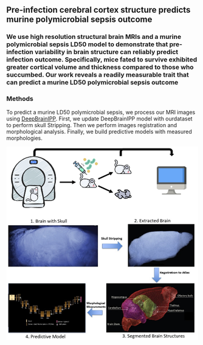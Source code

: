 ## Pre-infection cerebral cortex structure predicts murine polymicrobial sepsis outcome

### We use high resolution structural brain MRIs and a murine polymicrobial sepsis LD50 model to demonstrate that pre-infection variability in brain structure can reliably predict infection outcome. Specifically, mice fated to survive exhibited greater cortical volume and thickness compared to those who succumbed. Our work reveals a readily measurable trait that can predict a murine LD50 polymicrobial sepsis outcome

### Methods

To predict a murine LD50 polymicrobial sepsis, we process our MRI images using [DeepBrainIPP](https://www.frontiersin.org/articles/10.3389/fbinf.2022.865443/full ). First, we update DeepBrainIPP model with ourdataset to perform skull Stripping. Then we perform images registration and morphological analysis. Finally, we build predictive models with measured morphologies. 

![MRI Reconstruction](data/pic.jpg?raw=true "Mouse Survival")
